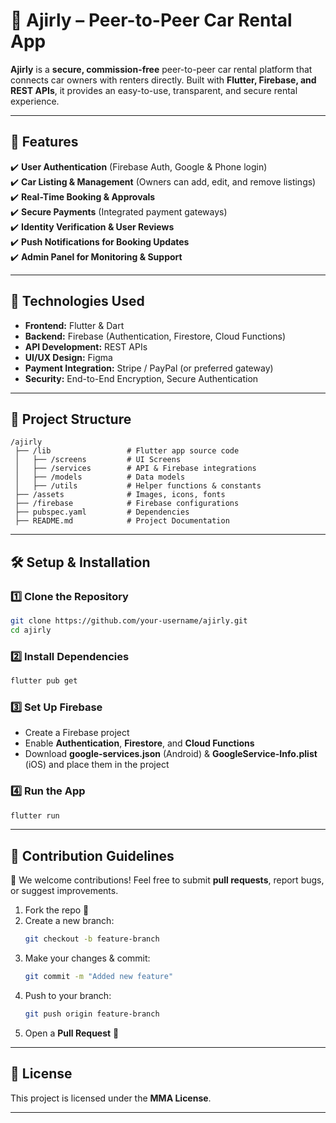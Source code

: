 
# 🚗 Ajirly – Peer-to-Peer Car Rental App  

**Ajirly** is a **secure, commission-free** peer-to-peer car rental platform that connects car owners with renters directly. Built with **Flutter, Firebase, and REST APIs**, it provides an easy-to-use, transparent, and secure rental experience.  

---

## 📌 Features  
✔️ **User Authentication** (Firebase Auth, Google & Phone login)  
✔️ **Car Listing & Management** (Owners can add, edit, and remove listings)  
✔️ **Real-Time Booking & Approvals**  
✔️ **Secure Payments** (Integrated payment gateways)  
✔️ **Identity Verification & User Reviews**  
✔️ **Push Notifications for Booking Updates**  
✔️ **Admin Panel for Monitoring & Support**  

---

## 🚀 Technologies Used  
- **Frontend:** Flutter & Dart  
- **Backend:** Firebase (Authentication, Firestore, Cloud Functions)  
- **API Development:** REST APIs  
- **UI/UX Design:** Figma  
- **Payment Integration:** Stripe / PayPal (or preferred gateway)  
- **Security:** End-to-End Encryption, Secure Authentication  

---

## 📂 Project Structure  
```
/ajirly
 ├── /lib                 # Flutter app source code
 │   ├── /screens         # UI Screens
 │   ├── /services        # API & Firebase integrations
 │   ├── /models          # Data models
 │   ├── /utils           # Helper functions & constants
 ├── /assets              # Images, icons, fonts
 ├── /firebase            # Firebase configurations
 ├── pubspec.yaml         # Dependencies
 ├── README.md            # Project Documentation
```

---

## 🛠️ Setup & Installation  

### 1️⃣ Clone the Repository  
```bash
git clone https://github.com/your-username/ajirly.git
cd ajirly
```

### 2️⃣ Install Dependencies  
```bash
flutter pub get
```

### 3️⃣ Set Up Firebase  
- Create a Firebase project  
- Enable **Authentication**, **Firestore**, and **Cloud Functions**  
- Download **google-services.json** (Android) & **GoogleService-Info.plist** (iOS) and place them in the project  

### 4️⃣ Run the App  
```bash
flutter run
```

---

## 📢 Contribution Guidelines  
👥 We welcome contributions! Feel free to submit **pull requests**, report bugs, or suggest improvements.  

1. Fork the repo 🍴  
2. Create a new branch:  
   ```bash
   git checkout -b feature-branch
   ```
3. Make your changes & commit:  
   ```bash
   git commit -m "Added new feature"
   ```
4. Push to your branch:  
   ```bash
   git push origin feature-branch
   ```
5. Open a **Pull Request** 🚀  

---

## 📄 License  
This project is licensed under the **MMA License**.  

---


